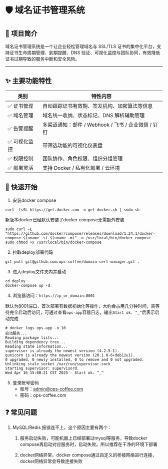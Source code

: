 # 🛡️ 域名证书管理系统

## 📌 项目简介
域名证书管理系统是一个让企业轻松管理域名与 SSL/TLS 证书的集中化平台，支持证书生命周期管理、到期提醒、DNS 验证、可视化监控与团队协同，有效降低证书过期导致的服务中断和安全风险。

---

## ✨ 主要功能特性
| 类别 | 特性内容 |
|------|---------|
| ✅ 证书管理 | 自动跟踪证书有效期、签发机构、加密算法等信息 |
| ✅ 域名管理 | 域名统一收纳、状态标记、DNS 解析辅助管理 |
| ✅ 告警提醒 | 多渠道通知：邮件 / Webhook / 飞书 / 企业微信 / 钉钉 |
| ✅ 可视化监控 | 带筛选功能的可视化仪表盘 |
| ✅ 权限控制 | 团队协作、角色权限、组织分组管理 |
| ✅ 部署灵活 | 支持 Docker / 私有化部署 / 云环境 |

## 🚀 快速开始

1. 安装docker compose

```
curl -fsSL https://get.docker.com -o get-docker.sh | sudo sh
```

新版本docker已经默认安装了docker compose无需额外安装

```
sudo curl -L "https://github.com/docker/compose/releases/download/1.24.1/docker-compose-$(uname -s)-$(uname -m)" -o /usr/local/bin/docker-compose
sudo chmod +x /usr/local/bin/docker-compose
```

2. 拉取deploy部署代码

```
git pull git@github.com:ops-coffee/domain-cert-manager.git .
```

3. 进入deploy文件夹内并启动

```
cd deploy
docker-compose up -d
```

4. 浏览器访问：`https://ip_or_domain:8001`

默认为8001端口，首次部署有数据初始化等操作，大约会占用几分钟时间，需等待完全启动后访问，可通过查看`ops-app`容器日志，输出`Start ok. ^_^`后表示启动完成

```
# docker logs ops-app -n 10
启动服务...
Reading package lists...
Building dependency tree...
Reading state information...
supervisor is already the newest version (4.2.5-1).
gunicorn is already the newest version (20.1.0-6+deb12u1).
0 upgraded, 0 newly installed, 0 to remove and 0 not upgraded.
Unlinking stale socket /var/run/supervisor.sock
Starting supervisor: supervisord.
Wed Apr 16 15:00:21 CST 2025 - Start ok. ^_^
```

5. 登录账号密码
   - 账号：admin@ops-coffee.com
   - 密码：ops-coffee.com

## ❓ 常见问题

1. MySQL/Redis 报错连不上，这个原因主要有两个：

   1. 服务启动失败，可能机器上已经部署过mysql等服务，导致docker compose再启动对应服务时，启动失败。所以推荐在干净的环境下部署

   2. docker网络异常，docker compose通过自定义的桥接网络进行连接，docker网络异常会导致连接失败

